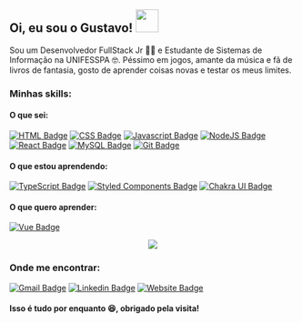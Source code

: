 ## Oi, eu sou o Gustavo! <img src="https://66.media.tumblr.com/4f6e8d2395f3b913a67613ba6101d568/tumblr_mpvv1jre3q1rfjowdo1_500.gif" width="40"/>

<!-- <img align="right" alt="GIF" src="https://media.giphy.com/media/iIqmM5tTjmpOB9mpbn/giphy.gif" /> -->

<!--
**gustavocrvls/gustavocrvls** is a ✨ _special_ ✨ repository because its `README.md` (this file) appears on your GitHub profile.

Here are some ideas to get you started:

- 🔭 I’m currently working on ...
- 🌱 I’m currently learning ...
- 👯 I’m looking to collaborate on ...
- 🤔 I’m looking for help with ...
- 💬 Ask me about ...
- 📫 How to reach me: ...
- 😄 Pronouns: ...
- ⚡ Fun fact: ...
-->

Sou um Desenvolvedor FullStack Jr 👨‍💻️ e Estudante de Sistemas de Informação na UNIFESSPA 🤓️. Péssimo em jogos, amante da música e fã de livros de fantasia, gosto de aprender coisas novas e testar os meus limites.

### Minhas skills:

#### O que sei:
[![HTML Badge](https://img.shields.io/badge/-HTML5-E34F26?style=for-the-badge&logo=HTML5&logoColor=white&link=https://developer.mozilla.org/pt-BR/docs/Web/HTML/HTML5)](https://developer.mozilla.org/pt-BR/docs/Web/HTML/HTML5)
[![CSS Badge](https://img.shields.io/badge/-CSS3-1572B6?style=for-the-badge&logo=CSS3&logoColor=white&link=https://developer.mozilla.org/pt-BR/docs/Web/CSS)](https://developer.mozilla.org/pt-BR/docs/Web/CSS)
[![Javascript Badge](https://img.shields.io/badge/-Javascript-F7DF1E?style=for-the-badge&logo=JavaScript&logoColor=black&link=https://developer.mozilla.org/pt-BR/docs/Web/JavaScript)](https://developer.mozilla.org/pt-BR/docs/Web/JavaScript)
[![NodeJS Badge](https://img.shields.io/badge/-NodeJS-339933?style=for-the-badge&logo=Node.js&logoColor=white&link=https://nodejs.org/)](https://nodejs.org/)
[![React Badge](https://img.shields.io/badge/-React-61DAFB?style=for-the-badge&logo=React&logoColor=black&link=https://reactjs.org/)](https://reactjs.org/)
[![MySQL Badge](https://img.shields.io/badge/-MySQL-4479A1?style=for-the-badge&logo=MySQL&logoColor=white&link=https://www.mysql.com/)](https://www.mysql.com/)
[![Git Badge](https://img.shields.io/badge/-Git-F05032?style=for-the-badge&logo=Git&logoColor=white&link=https://git-scm.com/)](https://git-scm.com/)

#### O que estou aprendendo:
[![TypeScript Badge](https://img.shields.io/badge/-TypeScript-007ACC?style=for-the-badge&logo=TypeScript&logoColor=white&link=https://www.typescriptlang.org/)](https://www.typescriptlang.org/)
[![Styled Components Badge](https://img.shields.io/badge/-Styled--Components-DB7093?style=for-the-badge&logo=styled-components&logoColor=white&link=https://https://www.styled-components.com/)](https://https://www.styled-components.com/)
[![Chakra UI Badge](https://img.shields.io/badge/-Chakra_UI-319795?style=for-the-badge&logo=chakra-ui&logoColor=white&link=https://https://www.styled-components.com/)](https://https://www.styled-components.com/)

#### O que quero aprender:
[![Vue Badge](https://img.shields.io/badge/-Vue-4FC08D?style=for-the-badge&logo=Vue.js&logoColor=white&link=https://nodejs.org/)](https://vuejs.org/)

<p align="center">
  <img src="https://github-readme-stats.vercel.app/api?username=gustavocrvls&show_icons=true&theme=radical" />
</p>

### Onde me encontrar:

[![Gmail Badge](https://img.shields.io/badge/Gmail-D14836?style=for-the-badge&logo=gmail&logoColor=white&link=mailto:gustavocrvl42@gmail.com)](mailto:gustavocrvl42@gmail.com)
[![Linkedin Badge](https://img.shields.io/badge/-LinkedIn-blue?style=for-the-badge&logo=Linkedin&logoColor=white&link=https://www.linkedin.com/in/gustavocrvls/)](https://www.linkedin.com/in/gustavocrvls/)
[![Website Badge](https://img.shields.io/badge/-Website-000?style=for-the-badge&logo=google-chrome&logoColor=white&link=https://gustavocrvls.github.io)](https://gustavocrvls.github.io)

#### Isso é tudo por enquanto 😆️, obrigado pela visita!
